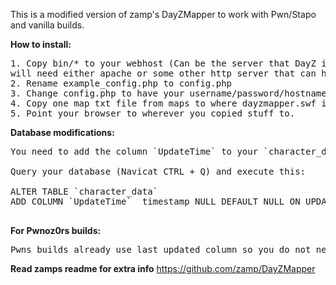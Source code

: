 This is a modified version of zamp's DayZMapper to work with Pwn/Stapo and vanilla builds.</b>

<b>How to install:</b>

<pre>
1. Copy bin/* to your webhost (Can be the server that DayZ is running on but you
will need either apache or some other http server that can handle php)
2. Rename example_config.php to config.php
3. Change config.php to have your username/password/hostname etc.
4. Copy one map txt file from maps to where dayzmapper.swf is and rename to map.txt
5. Point your browser to wherever you copied stuff to.
</pre>

<b>Database modifications:</b>

<pre>
You need to add the column `UpdateTime` to your `character_data` table. If you are using pwnoz0rs build, skip this step and read the "For Pwnoz0r" section.

Query your database (Navicat CTRL + Q) and execute this:

ALTER TABLE `character_data`
ADD COLUMN `UpdateTime`  timestamp NULL DEFAULT NULL ON UPDATE CURRENT_TIMESTAMP AFTER `Timestamp`;

</pre>

<b>For Pwnoz0rs builds:</b>

<pre>
Pwns builds already use last_updated column so you do not need to add UpdateTime. Instead, open your data.php and change any occurance of `UpdateTime` to `last_updated`
</pre>

<b>Read zamps readme for extra info</b>
https://github.com/zamp/DayZMapper
